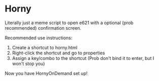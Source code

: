 # Horny
Literally just a meme script to open e621 with a optional (prob recommended) confirmation screen.

Recommended use instructions:
1. Create a shortcut to horny.html
2. Right-click the shortcut and go to properties
3. Assign a key/combo to the shortcut (Prob don't bind it to enter, but I won't stop you)

Now you have HornyOnDemand set up!
